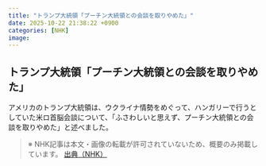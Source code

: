 ```yaml
---
title: "トランプ大統領「プーチン大統領との会談を取りやめた」"
date: 2025-10-22 21:38:22 +0900
categories: [NHK]
image: 
---
```

## トランプ大統領「プーチン大統領との会談を取りやめた」

アメリカのトランプ大統領は、ウクライナ情勢をめぐって、ハンガリーで行うとしていた米ロ首脳会談について、「ふさわしいと思えず、プーチン大統領との会談を取りやめた」と述べました。

> ※ NHK記事は本文・画像の転載が許可されていないため、概要のみ掲載しています。
[出典（NHK）](http://www3.nhk.or.jp/news/html/20251023/k10014956631000.html)

